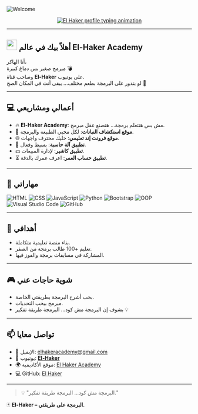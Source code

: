 ![Welcome](https://capsule-render.vercel.app/api?type=waving&color=gradient&height=200&section=header&text=Welcome%20to%20El%20Haker%27s%20World!&fontSize=40&fontAlignY=35&desc=Powered%20by%20El_Haker&descAlignY=60)

<!-- Typing SVG by DenverCoder1 - https://github.com/DenverCoder1/readme-typing-svg -->
<p align="center">
  <a href="https://github.com/YousefMekawy">
    <img src="https://readme-typing-svg.herokuapp.com?font=Fira+Code&size=22&pause=1000&color=00F7FF&center=true&vCenter=true&width=550&lines=👋+My+name+is+El-Haker;💻+I+am+a+frontend+developer;🚀+أهلاً+بيك+في+عالمي+El-Haker;🔥+متنساش+تتابع+El-Haker+🎥" alt="El Haker profile typing animation" />
  </a>
</p>

---

## <img src="https://media.giphy.com/media/hvRJCLFzcasrR4ia7z/giphy.gif" width="28"> أهلاً بيك في عالم El-Haker Academy

أنا الهاكر،  
مبرمج صغير بس دماغ كبيرة 💣  
وصاحب قناة **El-Haker** على يوتيوب.  
لو بتدور على البرمجة بطعم مختلف... يبقى أنت في المكان الصح 🎯

---

## 💻 أعمالي ومشاريعي

- 🔥 **El-Haker Academy**: مش بس هتتعلم برمجة… هتصنع عقل مبرمج.
- 🌱 **موقع استكشاف النباتات**: لكل محبي الطبيعة والبرمجة.
- 🌐 **موقع فرونت إند تعليمي**: خليك محترف واجهات.
- 🧮 **تطبيق آلة حاسبة**: بسيط وفعال.
- 💵 **تطبيق كاشير**: لإدارة المبيعات.
- ⏳ **تطبيق حساب العمر**: اعرف عمرك بالدقة.

---

## 🧠 مهاراتي

![HTML](https://img.shields.io/badge/HTML5-E34F26?style=flat&logo=html5&logoColor=white)
![CSS](https://img.shields.io/badge/CSS3-1572B6?style=flat&logo=css3&logoColor=white)
![JavaScript](https://img.shields.io/badge/JavaScript-F7DF1E?style=flat&logo=javascript&logoColor=black)
![Python](https://img.shields.io/badge/Python-3776AB?style=flat&logo=python&logoColor=white)
![Bootstrap](https://img.shields.io/badge/Bootstrap-7952B3?style=flat&logo=bootstrap&logoColor=white)
![OOP](https://img.shields.io/badge/OOP-blue)
![Visual Studio Code](https://img.shields.io/badge/-Visual%20Studio%20Code-05122A?style=flat&logo=visual-studio-code&logoColor=007ACC)
![GitHub](https://img.shields.io/badge/GitHub-181717?style=flat&logo=github&logoColor=white)

---

## 🎯 أهدافي

- بناء منصة تعليمية متكاملة.
- تعليم +100 طالب برمجة من الصفر.
- المشاركة في مسابقات برمجة والفوز فيها.

---

## 🎮 شوية حاجات عني

- بحب أشرح البرمجة بطريقتي الخاصة.
- مبرمج بيحب التحديات.
- بشوف إن البرمجة مش كود... البرمجة طريقة تفكير 💡

---

## 📫 تواصل معايا

- 📧 الإيميل: elhakeracademy@gmail.com  
- 🎥 يوتيوب: [**El-Haker**](https://www.youtube.com/@El_Haker-u2n)
- 🌍 موقع الأكاديمية: [El Haker Academy](https://el-haker-1.github.io/El-Haker-Academy/)
- 💻 GitHub: [El Haker](https://github.com/El-Haker-Academy)

---

> 💡 "البرمجة مش كود... البرمجة طريقة تفكير."

🃏 **El-Haker – البرمجة على طريقتي.**

